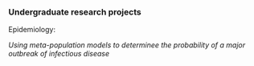 ### Undergraduate research projects

Epidemiology:

*Using meta-population models to determinee the probability of a major outbreak of infectious disease*
